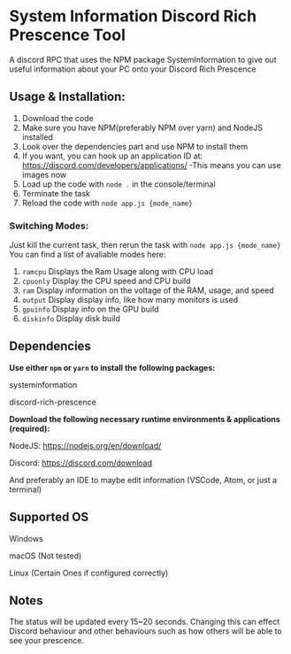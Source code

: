 # System Information Discord Rich Prescence Tool
A discord RPC that uses the NPM package SystemInformation to give out useful information about your PC onto your Discord Rich Prescence

## Usage & Installation:
1. Download the code
2. Make sure you have NPM(preferably NPM over yarn) and NodeJS installed
3. Look over the dependencies part and use NPM to install them
4. If you want, you can hook up an application ID at: https://discord.com/developers/applications/
-This means you can use images now
5. Load up the code with `node .` in the console/terminal
6. Terminate the task
7. Reload the code with `node app.js {mode_name}`

### Switching Modes:
Just kill the current task, then rerun the task with `node app.js {mode_name}`
You can find a list of avaliable modes here:
1. `ramcpu` Displays the Ram Usage along with CPU load
2. `cpuonly` Display the CPU speed and CPU build
3. `ram` Display information on the voltage of the RAM, usage, and speed
4. `output` Display display info, like how many monitors is used
5. `gpuinfo` Display info on the GPU build
6. `diskinfo` Display disk build

## Dependencies
**Use either `npm` or `yarn` to install the following packages:**

systeminformation

discord-rich-prescence

**Download the following necessary runtime environments & applications (required):**

NodeJS: https://nodejs.org/en/download/

Discord: https://discord.com/download

And preferably an IDE to maybe edit information (VSCode, Atom, or just a terminal)

## Supported OS
Windows

macOS (Not tested)

Linux (Certain Ones if configured correctly)

## Notes
The status will be updated every 15~20 seconds. Changing this can effect Discord behaviour and other behaviours such as how others will be able to see your prescence.

